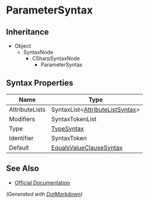 # ParameterSyntax

## Inheritance

* Object
  * SyntaxNode
    * CSharpSyntaxNode
      * ParameterSyntax

## Syntax Properties

| Name           | Type                                                       |
| -------------- | ---------------------------------------------------------- |
| AttributeLists | SyntaxList\<[AttributeListSyntax](AttributeListSyntax.md)> |
| Modifiers      | SyntaxTokenList                                            |
| Type           | [TypeSyntax](TypeSyntax.md)                                |
| Identifier     | SyntaxToken                                                |
| Default        | [EqualsValueClauseSyntax](EqualsValueClauseSyntax.md)      |

## See Also

* [Official Documentation](https://docs.microsoft.com/en-us/dotnet/api/microsoft.codeanalysis.csharp.syntax.parametersyntax)


*\(Generated with [DotMarkdown](http://github.com/JosefPihrt/DotMarkdown)\)*